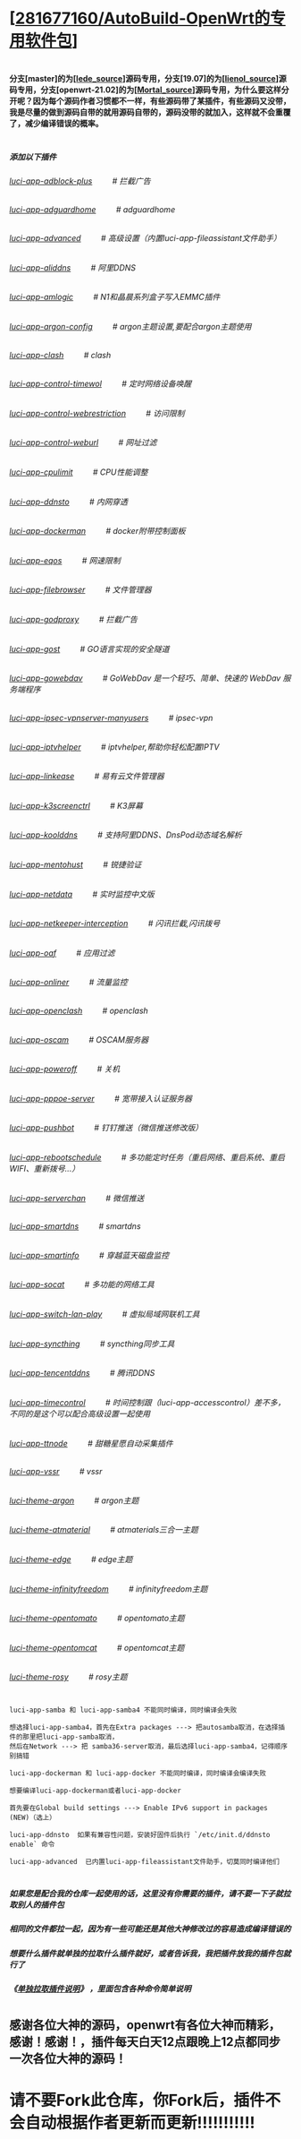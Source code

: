 # [[281677160/AutoBuild-OpenWrt的专用软件包](https://github.com/281677160/AutoBuild-OpenWrt)]

#
#### 分支[master]的为[[lede_source](https://github.com/coolsnowwolf/lede)]源码专用，分支[19.07]的为[[lienol_source](https://github.com/Lienol/openwrt)]源码专用，分支[openwrt-21.02]的为[[Mortal_source](https://github.com/immortalwrt/immortalwrt)]源码专用，为什么要这样分开呢？因为每个源码作者习惯都不一样，有些源码带了某插件，有些源码又没带，我是尽量的做到源码自带的就用源码自带的，源码没带的就加入，这样就不会重覆了，减少编译错误的概率。
#

##### 添加以下插件
###### [luci-app-adblock-plus](#/README.md) &emsp;&emsp; # 拦截广告
###### [luci-app-adguardhome](#/README.md) &emsp;&emsp; # adguardhome
###### [luci-app-advanced](#/README.md) &emsp;&emsp; # 高级设置（内置luci-app-fileassistant文件助手）
###### [luci-app-aliddns](#/README.md) &emsp;&emsp; # 阿里DDNS
###### [luci-app-amlogic](#/README.md) &emsp;&emsp; # N1和晶晨系列盒子写入EMMC插件
###### [luci-app-argon-config](#/README.md) &emsp;&emsp; # argon主题设置,要配合argon主题使用
###### [luci-app-clash](#/README.md) &emsp;&emsp; # clash
###### [luci-app-control-timewol](#/README.md) &emsp;&emsp; # 定时网络设备唤醒
###### [luci-app-control-webrestriction](#/README.md) &emsp;&emsp; # 访问限制
###### [luci-app-control-weburl](#/README.md) &emsp;&emsp; # 网址过滤
###### [luci-app-cpulimit](#/README.md) &emsp;&emsp; # CPU性能调整
###### [luci-app-ddnsto](#/README.md) &emsp;&emsp; # 内网穿透
###### [luci-app-dockerman](#/README.md) &emsp;&emsp; # docker附带控制面板
###### [luci-app-eqos](#/README.md) &emsp;&emsp; # 网速限制
###### [luci-app-filebrowser](#/README.md) &emsp;&emsp; # 文件管理器
###### [luci-app-godproxy](#/README.md) &emsp;&emsp; # 拦截广告
###### [luci-app-gost](#/README.md) &emsp;&emsp; # GO语言实现的安全隧道
###### [luci-app-gowebdav](#/README.md) &emsp;&emsp; # GoWebDav 是一个轻巧、简单、快速的 WebDav 服务端程序
###### [luci-app-ipsec-vpnserver-manyusers](#/README.md) &emsp;&emsp; # ipsec-vpn
###### [luci-app-iptvhelper](#/README.md) &emsp;&emsp; # iptvhelper,帮助你轻松配置IPTV
###### [luci-app-linkease](#/README.md) &emsp;&emsp; # 易有云文件管理器
###### [luci-app-k3screenctrl](#/README.md) &emsp;&emsp; # K3屏幕
###### [luci-app-koolddns](#/README.md) &emsp;&emsp; # 支持阿里DDNS、DnsPod动态域名解析
###### [luci-app-mentohust](#/README.md) &emsp;&emsp; # 锐捷验证
###### [luci-app-netdata](#/README.md) &emsp;&emsp; # 实时监控中文版
###### [luci-app-netkeeper-interception](#/README.md) &emsp;&emsp; # 闪讯拦截,闪讯拨号
###### [luci-app-oaf](#/README.md) &emsp;&emsp; # 应用过滤
###### [luci-app-onliner](#/README.md) &emsp;&emsp; # 流量监控
###### [luci-app-openclash](#/README.md) &emsp;&emsp; # openclash
###### [luci-app-oscam](#/README.md) &emsp;&emsp; # OSCAM服务器
###### [luci-app-poweroff](#/README.md) &emsp;&emsp; # 关机
###### [luci-app-pppoe-server](#/README.md) &emsp;&emsp; # 宽带接入认证服务器
###### [luci-app-pushbot](#/README.md) &emsp;&emsp; # 钉钉推送（微信推送修改版）
###### [luci-app-rebootschedule](#/README.md) &emsp;&emsp; # 多功能定时任务（重启网络、重启系统、重启WIFI、重新拨号...）
###### [luci-app-serverchan](#/README.md) &emsp;&emsp; # 微信推送
###### [luci-app-smartdns](#/README.md) &emsp;&emsp; # smartdns
###### [luci-app-smartinfo](#/README.md) &emsp;&emsp; # 穿越蓝天磁盘监控
###### [luci-app-socat](#/README.md) &emsp;&emsp; # 多功能的网络工具
###### [luci-app-switch-lan-play](#/README.md) &emsp;&emsp; # 虚拟局域网联机工具
###### [luci-app-syncthing](#/README.md) &emsp;&emsp; # syncthing同步工具
###### [luci-app-tencentddns](#/README.md) &emsp;&emsp; # 腾讯DDNS
###### [luci-app-timecontrol](#/README.md) &emsp;&emsp; # 时间控制跟（luci-app-accesscontrol）差不多，不同的是这个可以配合高级设置一起使用
###### [luci-app-ttnode](#/README.md) &emsp;&emsp; # 甜糖星愿自动采集插件
###### [luci-app-vssr](#/README.md) &emsp;&emsp; # vssr
###### [luci-theme-argon](#/README.md) &emsp;&emsp; # argon主题
###### [luci-theme-atmaterial](#/README.md) &emsp;&emsp; # atmaterials三合一主题
###### [luci-theme-edge](#/README.md) &emsp;&emsp; # edge主题
###### [luci-theme-infinityfreedom](#/README.md) &emsp;&emsp; # infinityfreedom主题
###### [luci-theme-opentomato](#/README.md) &emsp;&emsp; # opentomato主题
###### [luci-theme-opentomcat](#/README.md) &emsp;&emsp; # opentomcat主题
###### [luci-theme-rosy](#/README.md) &emsp;&emsp; # rosy主题
#

#
```
luci-app-samba 和 luci-app-samba4 不能同时编译，同时编译会失败

想选择luci-app-samba4，首先在Extra packages ---> 把autosamba取消，在选择插件的那里把luci-app-samba取消，
然后在Network ---> 把 samba36-server取消，最后选择luci-app-samba4，记得顺序别搞错
```
```
luci-app-dockerman 和 luci-app-docker 不能同时编译，同时编译会编译失败

想要编译luci-app-dockerman或者luci-app-docker

首先要在Global build settings ---> Enable IPv6 support in packages (NEW)（选上）
```
```
luci-app-ddnsto  如果有兼容性问题，安装好固件后执行 `/etc/init.d/ddnsto enable` 命令
```
```
luci-app-advanced  已内置luci-app-fileassistant文件助手，切莫同时编译他们
```
#
#
##### 如果您是配合我的仓库一起使用的话，这里没有你需要的插件，请不要一下子就拉取别人的插件包
##### 相同的文件都拉一起，因为有一些可能还是其他大神修改过的容易造成编译错误的
##### 想要什么插件就单独的拉取什么插件就好，或者告诉我，我把插件放我的插件包就行了
##### 《[单独拉取插件说明](https://github.com/danshui-git/shuoming/blob/master/ming.md)》 ，里面包含各种命令简单说明
#
#
## 感谢各位大神的源码，openwrt有各位大神而精彩，感谢！感谢！，插件每天白天12点跟晚上12点都同步一次各位大神的源码！

#

# 请不要Fork此仓库，你Fork后，插件不会自动根据作者更新而更新!!!!!!!!!!!
